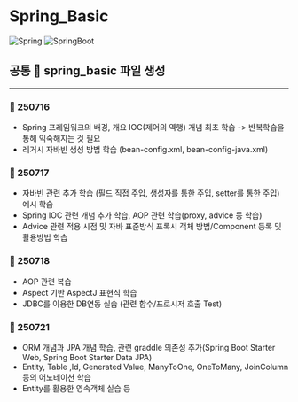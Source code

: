 # Spring_Basic
![Spring](https://img.shields.io/badge/spring-6DB33F?style=for-the-badge&logo=spring&logoColor=white)
![SpringBoot](https://img.shields.io/badge/Spring%20Boot-3.5.3-6DB33F?logo=springboot&logoColor=white)

## 공통 🌱 spring_basic 파일 생성 
---
### 📅 250716 
- Spring 프레임워크의 배경, 개요 IOC(제어의 역행) 개념 최초 학습 -> 반복학습을 통해 익숙해지는 것 필요
- 레거시 자바빈 생성 방법 학습 (bean-config.xml, bean-config-java.xml)

### 📅 250717 
- 자바빈 관련 추가 학습 (필드 직접 주입, 생성자를 통한 주입, setter를 통한 주입) 예시 학습
- Spring IOC 관련 개념 추가 학습, AOP 관련 학습(proxy, advice 등 학습) 
- Advice 관련 적용 시점 및 자바 표준방식 프록시 객체 방법/Component 등록 및 활용방법 학습

### 📅 250718 
- AOP 관련 복습
- Aspect 기반 AspectJ 표현식 학습
- JDBC를 이용한 DB연동 실습 (관련 함수/프로시저 호출 Test)

### 📅 250721
- ORM 개념과 JPA 개념 학습, 관련 graddle 의존성 추가(Spring Boot Starter Web, Spring Boot Starter Data JPA)
- Entity, Table ,Id, Generated Value, ManyToOne, OneToMany, JoinColumn 등의 어노테이션 학습
- Entity를 활용한 영속객체 실습 등

